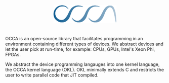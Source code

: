 <img
    src="./_images/blue-logo.png"
    width="200"
    style="display: block; width: 200px; margin: auto; margin-bottom: 3em"
/>

OCCA is an open-source library that facilitates programming in an environment containing different types of devices.
We abstract devices and let the user pick at run-time, for example: CPUs, GPUs, Intel's Xeon Phi, FPGAs.

We abstract the device programming langauges into one kernel language, the OCCA kernel language (OKL).
OKL minimally extends C and restricts the user to write parallel code that JIT compiled.
